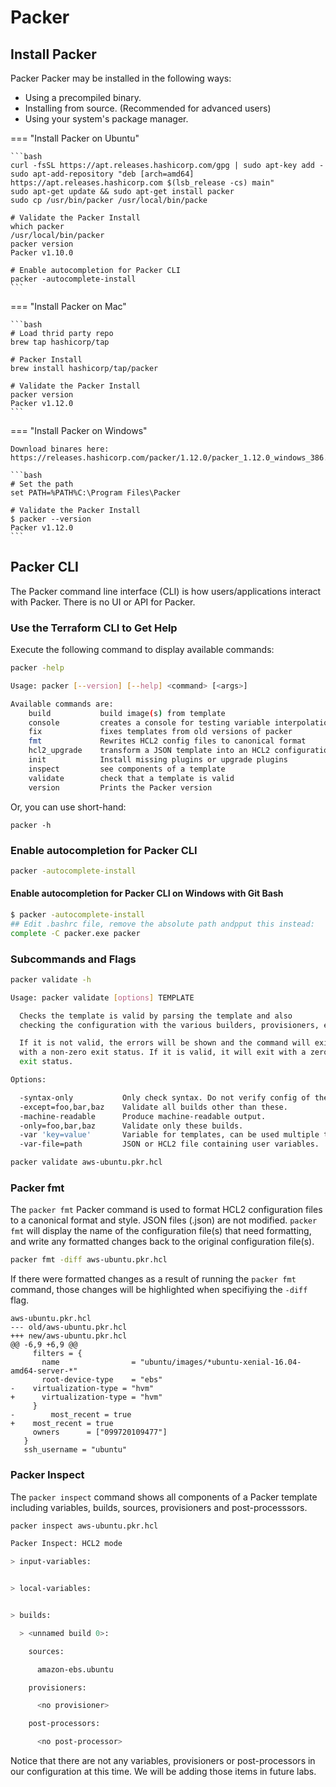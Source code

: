 # Packer

## Install Packer
Packer Packer may be installed in the following ways:

- Using a precompiled binary.
- Installing from source. (Recommended for advanced users)
- Using your system's package manager.

=== "Install Packer on Ubuntu"

    ```bash
    curl -fsSL https://apt.releases.hashicorp.com/gpg | sudo apt-key add -
    sudo apt-add-repository "deb [arch=amd64] https://apt.releases.hashicorp.com $(lsb_release -cs) main"
    sudo apt-get update && sudo apt-get install packer
    sudo cp /usr/bin/packer /usr/local/bin/packe

    # Validate the Packer Install
    which packer
    /usr/local/bin/packer
    packer version
    Packer v1.10.0

    # Enable autocompletion for Packer CLI
    packer -autocomplete-install
    ```

=== "Install Packer on Mac"

    ```bash
    # Load thrid party repo
    brew tap hashicorp/tap

    # Packer Install
    brew install hashicorp/tap/packer

    # Validate the Packer Install
    packer version
    Packer v1.12.0
    ```

=== "Install Packer on Windows"

    Download binares here: 
    https://releases.hashicorp.com/packer/1.12.0/packer_1.12.0_windows_386.zip

    ```bash
    # Set the path 
    set PATH=%PATH%C:\Program Files\Packer

    # Validate the Packer Install
    $ packer --version
    Packer v1.12.0
    ```
    
## Packer CLI

The Packer command line interface (CLI) is how users/applications interact with Packer.  There is no UI or API for Packer.

### Use the Terraform CLI to Get Help

Execute the following command to display available commands:

```bash
packer -help
```

```bash
Usage: packer [--version] [--help] <command> [<args>]

Available commands are:
    build           build image(s) from template
    console         creates a console for testing variable interpolation
    fix             fixes templates from old versions of packer
    fmt             Rewrites HCL2 config files to canonical format
    hcl2_upgrade    transform a JSON template into an HCL2 configuration
    init            Install missing plugins or upgrade plugins
    inspect         see components of a template
    validate        check that a template is valid
    version         Prints the Packer version
```

Or, you can use short-hand:

```shell
packer -h
```

### Enable autocompletion for Packer CLI

```bash
packer -autocomplete-install
```
#### Enable autocompletion for Packer CLI on Windows with Git Bash

```bash
$ packer -autocomplete-install
## Edit .bashrc file, remove the absolute path andpput this instead:
complete -C packer.exe packer
```

### Subcommands and Flags

```bash
packer validate -h
```

```bash
Usage: packer validate [options] TEMPLATE

  Checks the template is valid by parsing the template and also
  checking the configuration with the various builders, provisioners, etc.

  If it is not valid, the errors will be shown and the command will exit
  with a non-zero exit status. If it is valid, it will exit with a zero
  exit status.

Options:

  -syntax-only           Only check syntax. Do not verify config of the template.
  -except=foo,bar,baz    Validate all builds other than these.
  -machine-readable      Produce machine-readable output.
  -only=foo,bar,baz      Validate only these builds.
  -var 'key=value'       Variable for templates, can be used multiple times.
  -var-file=path         JSON or HCL2 file containing user variables.
```

```bash
packer validate aws-ubuntu.pkr.hcl
```

### Packer fmt

The `packer fmt` Packer command is used to format HCL2 configuration files to a canonical format and style. JSON files (.json) are not modified.  `packer fmt` will display the name of the configuration file(s) that need formatting, and write any formatted changes back to the original configuration file(s).

```bash
packer fmt -diff aws-ubuntu.pkr.hcl
```

If there were formatted changes as a result of running the `packer fmt` command, those changes will be highlighted when specifiying the `-diff` flag.

```
aws-ubuntu.pkr.hcl
--- old/aws-ubuntu.pkr.hcl
+++ new/aws-ubuntu.pkr.hcl
@@ -6,9 +6,9 @@
     filters = {
       name                = "ubuntu/images/*ubuntu-xenial-16.04-amd64-server-*"
       root-device-type    = "ebs"
-    virtualization-type = "hvm"
+      virtualization-type = "hvm"
     }
-        most_recent = true
+    most_recent = true
     owners      = ["099720109477"]
   }
   ssh_username = "ubuntu"
```

### Packer Inspect

The `packer inspect` command shows all components of a Packer template including variables, builds, sources, provisioners and post-processsors.

```bash
packer inspect aws-ubuntu.pkr.hcl
```

```bash
Packer Inspect: HCL2 mode

> input-variables:


> local-variables:


> builds:

  > <unnamed build 0>:

    sources:

      amazon-ebs.ubuntu

    provisioners:

      <no provisioner>

    post-processors:

      <no post-processor>
```

Notice that there are not any variables, provisioners or post-processors in our configuration at this time.  We will be adding those items in future labs.
